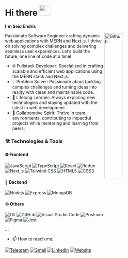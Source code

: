 # **Hi there** <img src="https://github.com/TheDudeThatCode/TheDudeThatCode/blob/master/Assets/Hi.gif" width="35" />
**I'm Seid Endris**

<img width="35%" align="right" alt="Github" src="https://user-images.githubusercontent.com/48678280/88862734-4903af80-d201-11ea-968b-9c939d88a37c.gif" />

Passionate Software Engineer crafting dynamic web applications with MERN and Next.js. I thrive on solving complex challenges and delivering seamless user experiences. Let’s build the future, one line of code at a time!

- 🌐 Fullstack Developer: Specialized in crafting scalable and efficient web applications using the MERN stack and Next.js.
- 💡 Problem Solver: Passionate about tackling complex challenges and turning ideas into reality with clean and maintainable code.
- 🚀 Lifelong Learner: Always exploring new technologies and staying updated with the latest in web development.
- 🤝 Collaborative Spirit: Thrive in team environments, contributing to impactful projects while mentoring and learning from peers.
 ### 🛠 Technologies & Tools

#### 🌐 Frontend
![JavaScript](https://img.shields.io/badge/-JavaScript-black?style=flat-square&logo=javascript)
![TypeScript](https://img.shields.io/badge/-TypeScript-007ACC?style=flat-square&logo=typescript&logoColor=white)
![React](https://img.shields.io/badge/-React-61DAFB?style=flat-square&logo=react&logoColor=white)
![Redux](https://img.shields.io/badge/-Redux-764ABC?style=flat-square&logo=redux&logoColor=white)
![Next.js](https://img.shields.io/badge/-Next.js-000000?style=flat-square&logo=next.js&logoColor=white)
![Tailwind CSS](https://img.shields.io/badge/-Tailwind%20CSS-38B2AC?style=flat-square&logo=tailwind-css&logoColor=white)
![HTML5](https://img.shields.io/badge/-HTML5-E34F26?style=flat-square&logo=html5&logoColor=white)
![CSS3](https://img.shields.io/badge/-CSS3-1572B6?style=flat-square&logo=css3)

#### 🔧 Backend
![Nodejs](https://img.shields.io/badge/-Nodejs-339933?style=flat-square&logo=Node.js&logoColor=white)
![Express](https://img.shields.io/badge/-Express.js-000000?style=flat-square&logo=express&logoColor=white)
![MongoDB](https://img.shields.io/badge/-MongoDB-47A248?style=flat-square&logo=mongodb&logoColor=white)

#### ⚙️ Others
![Git](https://img.shields.io/badge/-Git-F05032?style=flat-square&logo=git&logoColor=white)
![GitHub](https://img.shields.io/badge/-GitHub-181717?style=flat-square&logo=github)
![Visual Studio Code](https://img.shields.io/badge/-VSCode-007ACC?style=flat-square&logo=visual-studio-code&logoColor=white)
![Postman](https://img.shields.io/badge/-Postman-FF6C37?style=flat-square&logo=postman&logoColor=white)
![Figma](https://img.shields.io/badge/-Figma-F24E1E?style=flat-square&logo=figma&logoColor=white)
![Jest](https://img.shields.io/badge/-Jest-C21325?style=flat-square&logo=jest&logoColor=white)

...
- 📫 How to reach me: 

[![Telegram](https://img.shields.io/badge/-TELEGRAM-2CA5E0?style=for-the-badge&logo=telegram&logoColor=white)](https://t.me/@seya_oza)
[![Gmail](https://img.shields.io/badge/-GMAIL-D14836?style=for-the-badge&logo=gmail&logoColor=white)](mailto:seide9894@gmail.com)
[![LinkedIn](https://img.shields.io/badge/-LinkedIn-0077B5?style=for-the-badge&logo=linkedin&logoColor=white)](https://www.linkedin.com/in/seid-endris-100268244)
[![Website](https://img.shields.io/badge/-WEBSITE-1abc9c?style=for-the-badge&logo=google-chrome&logoColor=white)](https://seya-portifolio.netlify.app/)


